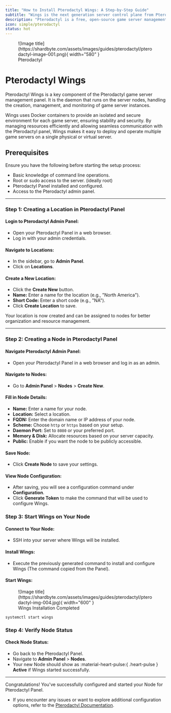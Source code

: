 ```yaml
---
title: "How to Install Pterodactyl Wings: A Step-by-Step Guide"
subtitle: "Wings is the next generation server control plane from Pterodactyl."
description: "Pterodactyl is a free, open-source game server management panel built with PHP, React, and Go. Designed with security in mind, Pterodactyl runs all game servers in isolated Docker containers while exposing a beautiful and intuitive UI to end users."
icon: simple/pterodactyl
status: hot
---
```


<figure markdown>
  ![Image title](https://shardbyte.com/assets/images/guides/pterodactyl/pterodactyl-image-001.png){ width="580" }
  <figcaption>Pterodactyl</figcaption>
</figure>

# **Pterodactyl Wings**

Pterodactyl Wings is a key component of the Pterodactyl game server management panel. It is the daemon that runs on the server nodes, handling the creation, management, and monitoring of game server instances.

Wings uses Docker containers to provide an isolated and secure environment for each game server, ensuring stability and security. By managing resources efficiently and allowing seamless communication with the Pterodactyl panel, Wings makes it easy to deploy and operate multiple game servers on a single physical or virtual server.

## **Prerequisites**

Ensure you have the following before starting the setup process:

- Basic knowledge of command line operations.
- Root or sudo access to the server. (ideally root)
- Pterodactyl Panel installed and configured.
- Access to the Pterodactyl admin panel.

---

### **Step 1: Creating a Location in Pterodactyl Panel**

#### **Login to Pterodactyl Admin Panel:**

- Open your Pterodactyl Panel in a web browser.
- Log in with your admin credentials.

#### **Navigate to Locations:**

- In the sidebar, go to **Admin Panel**.
- Click on **Locations**.

#### **Create a New Location:**

- Click the **Create New** button.
- **Name:** Enter a name for the location (e.g., "North America").
- **Short Code:** Enter a short code (e.g., "NA").
- Click **Create Location** to save.

Your location is now created and can be assigned to nodes for better organization and resource management.

---

### **Step 2: Creating a Node in Pterodactyl Panel**

#### **Navigate Pterodactyl Admin Panel:**

- Open your Pterodactyl Panel in a web browser and log in as an admin.

#### **Navigate to Nodes:**

- Go to **Admin Panel** > **Nodes** > **Create New**.

#### **Fill in Node Details:**

- **Name:** Enter a name for your node.
- **Location:** Select a location.
- **FQDN:** Enter the domain name or IP address of your node.
- **Scheme:** Choose `http` or `https` based on your setup.
- **Daemon Port:** Set to `8080` or your preferred port.
- **Memory & Disk:** Allocate resources based on your server capacity.
- **Public:** Enable if you want the node to be publicly accessible.

#### **Save Node:**

- Click **Create Node** to save your settings.

#### **View Node Configuration:**

- After saving, you will see a configuration command under **Configuration**.
- Click **Generate Token** to make the command that will be used to configure Wings.

### **Step 3: Start Wings on Your Node**

#### **Connect to Your Node:**

- SSH into your server where Wings will be installed.

#### **Install Wings:**

- Execute the previously generated command to install and configure Wings (The command copied from the Panel).

#### **Start Wings:**

<figure markdown>
  ![Image title](https://shardbyte.com/assets/images/guides/pterodactyl/pterodactyl-img-004.jpg){ width="600" }
  <figcaption>Wings Installation Completed</figcaption>
</figure>

``` { .bash .copy title="Start Wings using the following command:" }
systemctl start wings
```

### **Step 4: Verify Node Status**

#### **Check Node Status:**

- Go back to the Pterodactyl Panel.
- Navigate to **Admin Panel** > **Nodes**.
- Your new Node should show as :material-heart-pulse:{ .heart-pulse } **Active** if Wings started successfully.

---

Congratulations! You've successfully configured and started your Node for Pterodactyl Panel.

- If you encounter any issues or want to explore additional configuration options, refer to the [Pterodactyl Documentation](https://pterodactyl.io/wings/1.0/installing.html).
